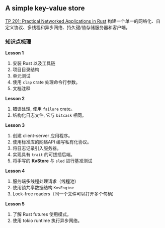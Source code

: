 ## A simple key-value store

[TP 201: Practical Networked Applications in Rust](https://github.com/pingcap/talent-plan/blob/master/courses/rust/README.md) 构建一个单一的网络化、自定义协议、多线程和异步网络、持久键/值存储服务器和客户端。

### 知识点梳理

**Lesson 1**

1. 安装 Rust 以及工具链
2. 项目目录结构
3. 单元测试
4. 使用 `clap` crate 处理命令行参数。
5. 文档注释

**Lesson 2**

1. 错误处理, 使用 `failure` crate。
2. 结构化日志文件, 它与 `bitcask` 相同。

**Lesson 3**

1. 创建 client-server 应用程序。
2. 使用标准库的网络API 编写私有化协议。
3. 将日志记录引入服务器。
4. 实现具有 `trait` 的可拔插后端。
5. 将手写的 **KvStore** 与 `sled` 进行基准测试

**Lesson 4**

1. 服务端多线程处理请求（线程池）
2. 使用锁共享数据结构 `KvsEngine`
3. Lock-free readers（同一个文件可以打开多个句柄）

**Lesson 5**

1. 了解 Rust futures 使用模式。
2. 使用 tokio runtime 执行异步网络。

